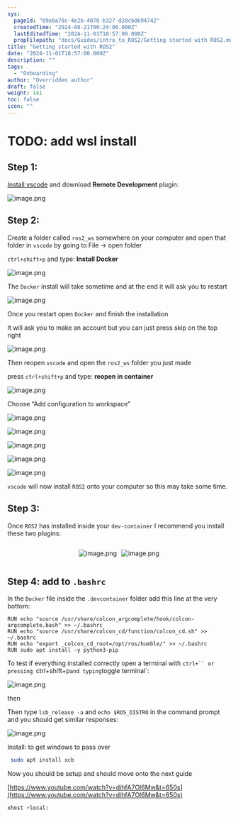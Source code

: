 ```yaml
---
sys:
  pageId: "89e0a78c-4e2b-4070-b327-d28cb0694742"
  createdTime: "2024-08-21T00:24:00.000Z"
  lastEditedTime: "2024-11-01T18:57:00.000Z"
  propFilepath: "docs/Guides/intro_to_ROS2/Getting started with ROS2.md"
title: "Getting started with ROS2"
date: "2024-11-01T18:57:00.000Z"
description: ""
tags:
  - "Onboarding"
author: "Overridden author"
draft: false
weight: 141
toc: false
icon: ""
---
```


# TODO: add wsl install

## Step 1:

[Install vscode](https://code.visualstudio.com/download) and download **Remote Development** plugin:

![image.png](https://prod-files-secure.s3.us-west-2.amazonaws.com/d518164a-d88e-44d1-a4ee-3adb3bd8bce0/efb52993-1881-4a40-b95e-6f020334f022/image.png?X-Amz-Algorithm=AWS4-HMAC-SHA256&X-Amz-Content-Sha256=UNSIGNED-PAYLOAD&X-Amz-Credential=ASIAZI2LB466RI3XN4PG%2F20250507%2Fus-west-2%2Fs3%2Faws4_request&X-Amz-Date=20250507T110751Z&X-Amz-Expires=3600&X-Amz-Security-Token=IQoJb3JpZ2luX2VjELP%2F%2F%2F%2F%2F%2F%2F%2F%2F%2FwEaCXVzLXdlc3QtMiJHMEUCIQDvlyv2nDQIaxtaZCAfTaW%2BYmCct9u7XEkyrOapVzxTHQIgczYpIHXj2fKIdVE4QTl6EOfMIAQ2HvCm16A3BnjSOSsq%2FwMIWxAAGgw2Mzc0MjMxODM4MDUiDPelLRx46fuRwUlT6SrcA4pjMRO8ZK3HazQOhNB%2BwDCNFpi%2FUDkRuap8QI9o55NiG5YtDW0ipO%2FJdJGvWdwu1iSrUuXxA5IH9VHyx45AErapMqBOvOo7M6Qft9mziVohq6J9Cmf93V%2FlqDNHqeIoBtfotNz1IV9sX3zEhczKK6uSM%2FTbw%2Fo1jotFcbeGYpFS5CA1LViwB5gzePdcEVKHqcnY5aiMp7XbIwfLv1O9G0xCTMWqrDZim0tcNKdJcuuZl%2B%2BC0wb3oDMpJUGSDborpZ%2FaG9FA2UkoY7O5hH%2Fj8iSHMnrHCQkha2MdkZYjmMcYePOIf3MO%2Fzh%2F6xn6eXQj6AgU6M55TO7aZYuLC5qWcIVZxe8Umy1GlDn7WDznB7t96iyyjH1P2FPg4FnlKeAfrjVDTyEtTY0D0a9sZiBL8wbk64htewOvjbWzojPQ4Rb6mDsKegmsufGxCj2TXK8pUcKL%2F2iFraMuwZFIfLSHVTAPHuBC49MSQbags8ir4sLamqqNj5IteAyOs6qX5HNuhVKg4jhN7JbUfp3s0tiEM81787QmcW712VKt5gjCR0Wi6Nubwbq%2FoJm6nVwXz8tRfQpvTdXZfY7s2VoFbo%2FboFaHWKuu6S%2FeynyUbDWoFs4lHADuNz0067IYro6LML%2Fp7MAGOqUBmDFGCzjP5MWJ762ZjQv4%2BcIEuoBZRd2mzMYMqYfQBU7FEUsW5t1Ukw0pBl5p9SSu1MU1TSwA8ODmTE4ybmoxVCtaoAzkhz86zYv%2BH5%2BapiR2aBuEF7jBxQINazB%2BWyKYgr5evuu%2FFeqiXR7W9VidjcFjOl6j0%2F7rNmQLogEpx1k2EL%2By%2FlFS%2FdJgG33tQeBic%2BNdw89z4TCeITuoTqMVswWHDB1C&X-Amz-Signature=a5698cdbcf5432cb4a4dcd18f6bdf5895783a9fea97dcf6348fa1f8a639a6353&X-Amz-SignedHeaders=host&x-id=GetObject)

## Step 2:

Create a folder called `ros2_ws` somewhere on your computer and open that folder in `vscode` by going to File → open folder 

`ctrl+shift+p` and type: **Install Docker**

![image.png](https://prod-files-secure.s3.us-west-2.amazonaws.com/d518164a-d88e-44d1-a4ee-3adb3bd8bce0/2269dc0e-1cd5-47ff-bceb-c04ad9b2eab0/image.png?X-Amz-Algorithm=AWS4-HMAC-SHA256&X-Amz-Content-Sha256=UNSIGNED-PAYLOAD&X-Amz-Credential=ASIAZI2LB466RI3XN4PG%2F20250507%2Fus-west-2%2Fs3%2Faws4_request&X-Amz-Date=20250507T110751Z&X-Amz-Expires=3600&X-Amz-Security-Token=IQoJb3JpZ2luX2VjELP%2F%2F%2F%2F%2F%2F%2F%2F%2F%2FwEaCXVzLXdlc3QtMiJHMEUCIQDvlyv2nDQIaxtaZCAfTaW%2BYmCct9u7XEkyrOapVzxTHQIgczYpIHXj2fKIdVE4QTl6EOfMIAQ2HvCm16A3BnjSOSsq%2FwMIWxAAGgw2Mzc0MjMxODM4MDUiDPelLRx46fuRwUlT6SrcA4pjMRO8ZK3HazQOhNB%2BwDCNFpi%2FUDkRuap8QI9o55NiG5YtDW0ipO%2FJdJGvWdwu1iSrUuXxA5IH9VHyx45AErapMqBOvOo7M6Qft9mziVohq6J9Cmf93V%2FlqDNHqeIoBtfotNz1IV9sX3zEhczKK6uSM%2FTbw%2Fo1jotFcbeGYpFS5CA1LViwB5gzePdcEVKHqcnY5aiMp7XbIwfLv1O9G0xCTMWqrDZim0tcNKdJcuuZl%2B%2BC0wb3oDMpJUGSDborpZ%2FaG9FA2UkoY7O5hH%2Fj8iSHMnrHCQkha2MdkZYjmMcYePOIf3MO%2Fzh%2F6xn6eXQj6AgU6M55TO7aZYuLC5qWcIVZxe8Umy1GlDn7WDznB7t96iyyjH1P2FPg4FnlKeAfrjVDTyEtTY0D0a9sZiBL8wbk64htewOvjbWzojPQ4Rb6mDsKegmsufGxCj2TXK8pUcKL%2F2iFraMuwZFIfLSHVTAPHuBC49MSQbags8ir4sLamqqNj5IteAyOs6qX5HNuhVKg4jhN7JbUfp3s0tiEM81787QmcW712VKt5gjCR0Wi6Nubwbq%2FoJm6nVwXz8tRfQpvTdXZfY7s2VoFbo%2FboFaHWKuu6S%2FeynyUbDWoFs4lHADuNz0067IYro6LML%2Fp7MAGOqUBmDFGCzjP5MWJ762ZjQv4%2BcIEuoBZRd2mzMYMqYfQBU7FEUsW5t1Ukw0pBl5p9SSu1MU1TSwA8ODmTE4ybmoxVCtaoAzkhz86zYv%2BH5%2BapiR2aBuEF7jBxQINazB%2BWyKYgr5evuu%2FFeqiXR7W9VidjcFjOl6j0%2F7rNmQLogEpx1k2EL%2By%2FlFS%2FdJgG33tQeBic%2BNdw89z4TCeITuoTqMVswWHDB1C&X-Amz-Signature=e0b1013612b3f34cd21fa7fc8dba9dc98bf39933c0a8808d477c24a61ab0589a&X-Amz-SignedHeaders=host&x-id=GetObject)

The `Docker` install will take sometime and at the end it will ask you to restart

![image.png](https://prod-files-secure.s3.us-west-2.amazonaws.com/d518164a-d88e-44d1-a4ee-3adb3bd8bce0/ed233f78-be33-4b1f-b89c-9c346c0e961e/image.png?X-Amz-Algorithm=AWS4-HMAC-SHA256&X-Amz-Content-Sha256=UNSIGNED-PAYLOAD&X-Amz-Credential=ASIAZI2LB466RI3XN4PG%2F20250507%2Fus-west-2%2Fs3%2Faws4_request&X-Amz-Date=20250507T110751Z&X-Amz-Expires=3600&X-Amz-Security-Token=IQoJb3JpZ2luX2VjELP%2F%2F%2F%2F%2F%2F%2F%2F%2F%2FwEaCXVzLXdlc3QtMiJHMEUCIQDvlyv2nDQIaxtaZCAfTaW%2BYmCct9u7XEkyrOapVzxTHQIgczYpIHXj2fKIdVE4QTl6EOfMIAQ2HvCm16A3BnjSOSsq%2FwMIWxAAGgw2Mzc0MjMxODM4MDUiDPelLRx46fuRwUlT6SrcA4pjMRO8ZK3HazQOhNB%2BwDCNFpi%2FUDkRuap8QI9o55NiG5YtDW0ipO%2FJdJGvWdwu1iSrUuXxA5IH9VHyx45AErapMqBOvOo7M6Qft9mziVohq6J9Cmf93V%2FlqDNHqeIoBtfotNz1IV9sX3zEhczKK6uSM%2FTbw%2Fo1jotFcbeGYpFS5CA1LViwB5gzePdcEVKHqcnY5aiMp7XbIwfLv1O9G0xCTMWqrDZim0tcNKdJcuuZl%2B%2BC0wb3oDMpJUGSDborpZ%2FaG9FA2UkoY7O5hH%2Fj8iSHMnrHCQkha2MdkZYjmMcYePOIf3MO%2Fzh%2F6xn6eXQj6AgU6M55TO7aZYuLC5qWcIVZxe8Umy1GlDn7WDznB7t96iyyjH1P2FPg4FnlKeAfrjVDTyEtTY0D0a9sZiBL8wbk64htewOvjbWzojPQ4Rb6mDsKegmsufGxCj2TXK8pUcKL%2F2iFraMuwZFIfLSHVTAPHuBC49MSQbags8ir4sLamqqNj5IteAyOs6qX5HNuhVKg4jhN7JbUfp3s0tiEM81787QmcW712VKt5gjCR0Wi6Nubwbq%2FoJm6nVwXz8tRfQpvTdXZfY7s2VoFbo%2FboFaHWKuu6S%2FeynyUbDWoFs4lHADuNz0067IYro6LML%2Fp7MAGOqUBmDFGCzjP5MWJ762ZjQv4%2BcIEuoBZRd2mzMYMqYfQBU7FEUsW5t1Ukw0pBl5p9SSu1MU1TSwA8ODmTE4ybmoxVCtaoAzkhz86zYv%2BH5%2BapiR2aBuEF7jBxQINazB%2BWyKYgr5evuu%2FFeqiXR7W9VidjcFjOl6j0%2F7rNmQLogEpx1k2EL%2By%2FlFS%2FdJgG33tQeBic%2BNdw89z4TCeITuoTqMVswWHDB1C&X-Amz-Signature=d6793787bbf2b89a568dc81931582344380e13bb9369cdfc6d348742ce7bb429&X-Amz-SignedHeaders=host&x-id=GetObject)

Once you restart open `Docker` and finish the installation

It will ask you to make an account but you can just press skip on the top right

![image.png](https://prod-files-secure.s3.us-west-2.amazonaws.com/d518164a-d88e-44d1-a4ee-3adb3bd8bce0/21010ad9-1659-4fd9-9f59-9932a09b2a3d/image.png?X-Amz-Algorithm=AWS4-HMAC-SHA256&X-Amz-Content-Sha256=UNSIGNED-PAYLOAD&X-Amz-Credential=ASIAZI2LB466RI3XN4PG%2F20250507%2Fus-west-2%2Fs3%2Faws4_request&X-Amz-Date=20250507T110751Z&X-Amz-Expires=3600&X-Amz-Security-Token=IQoJb3JpZ2luX2VjELP%2F%2F%2F%2F%2F%2F%2F%2F%2F%2FwEaCXVzLXdlc3QtMiJHMEUCIQDvlyv2nDQIaxtaZCAfTaW%2BYmCct9u7XEkyrOapVzxTHQIgczYpIHXj2fKIdVE4QTl6EOfMIAQ2HvCm16A3BnjSOSsq%2FwMIWxAAGgw2Mzc0MjMxODM4MDUiDPelLRx46fuRwUlT6SrcA4pjMRO8ZK3HazQOhNB%2BwDCNFpi%2FUDkRuap8QI9o55NiG5YtDW0ipO%2FJdJGvWdwu1iSrUuXxA5IH9VHyx45AErapMqBOvOo7M6Qft9mziVohq6J9Cmf93V%2FlqDNHqeIoBtfotNz1IV9sX3zEhczKK6uSM%2FTbw%2Fo1jotFcbeGYpFS5CA1LViwB5gzePdcEVKHqcnY5aiMp7XbIwfLv1O9G0xCTMWqrDZim0tcNKdJcuuZl%2B%2BC0wb3oDMpJUGSDborpZ%2FaG9FA2UkoY7O5hH%2Fj8iSHMnrHCQkha2MdkZYjmMcYePOIf3MO%2Fzh%2F6xn6eXQj6AgU6M55TO7aZYuLC5qWcIVZxe8Umy1GlDn7WDznB7t96iyyjH1P2FPg4FnlKeAfrjVDTyEtTY0D0a9sZiBL8wbk64htewOvjbWzojPQ4Rb6mDsKegmsufGxCj2TXK8pUcKL%2F2iFraMuwZFIfLSHVTAPHuBC49MSQbags8ir4sLamqqNj5IteAyOs6qX5HNuhVKg4jhN7JbUfp3s0tiEM81787QmcW712VKt5gjCR0Wi6Nubwbq%2FoJm6nVwXz8tRfQpvTdXZfY7s2VoFbo%2FboFaHWKuu6S%2FeynyUbDWoFs4lHADuNz0067IYro6LML%2Fp7MAGOqUBmDFGCzjP5MWJ762ZjQv4%2BcIEuoBZRd2mzMYMqYfQBU7FEUsW5t1Ukw0pBl5p9SSu1MU1TSwA8ODmTE4ybmoxVCtaoAzkhz86zYv%2BH5%2BapiR2aBuEF7jBxQINazB%2BWyKYgr5evuu%2FFeqiXR7W9VidjcFjOl6j0%2F7rNmQLogEpx1k2EL%2By%2FlFS%2FdJgG33tQeBic%2BNdw89z4TCeITuoTqMVswWHDB1C&X-Amz-Signature=5b1b245ef06f29bcd02101c6f9791b3aa0626b60630f1d6d7beae4bcf20ff62d&X-Amz-SignedHeaders=host&x-id=GetObject)

Then reopen `vscode` and open the `ros2_ws` folder you just made

press `ctrl+shift+p` and type: **reopen in container**

![image.png](https://prod-files-secure.s3.us-west-2.amazonaws.com/d518164a-d88e-44d1-a4ee-3adb3bd8bce0/4e93b8c2-41ad-488c-8095-c74205196118/image.png?X-Amz-Algorithm=AWS4-HMAC-SHA256&X-Amz-Content-Sha256=UNSIGNED-PAYLOAD&X-Amz-Credential=ASIAZI2LB466RI3XN4PG%2F20250507%2Fus-west-2%2Fs3%2Faws4_request&X-Amz-Date=20250507T110751Z&X-Amz-Expires=3600&X-Amz-Security-Token=IQoJb3JpZ2luX2VjELP%2F%2F%2F%2F%2F%2F%2F%2F%2F%2FwEaCXVzLXdlc3QtMiJHMEUCIQDvlyv2nDQIaxtaZCAfTaW%2BYmCct9u7XEkyrOapVzxTHQIgczYpIHXj2fKIdVE4QTl6EOfMIAQ2HvCm16A3BnjSOSsq%2FwMIWxAAGgw2Mzc0MjMxODM4MDUiDPelLRx46fuRwUlT6SrcA4pjMRO8ZK3HazQOhNB%2BwDCNFpi%2FUDkRuap8QI9o55NiG5YtDW0ipO%2FJdJGvWdwu1iSrUuXxA5IH9VHyx45AErapMqBOvOo7M6Qft9mziVohq6J9Cmf93V%2FlqDNHqeIoBtfotNz1IV9sX3zEhczKK6uSM%2FTbw%2Fo1jotFcbeGYpFS5CA1LViwB5gzePdcEVKHqcnY5aiMp7XbIwfLv1O9G0xCTMWqrDZim0tcNKdJcuuZl%2B%2BC0wb3oDMpJUGSDborpZ%2FaG9FA2UkoY7O5hH%2Fj8iSHMnrHCQkha2MdkZYjmMcYePOIf3MO%2Fzh%2F6xn6eXQj6AgU6M55TO7aZYuLC5qWcIVZxe8Umy1GlDn7WDznB7t96iyyjH1P2FPg4FnlKeAfrjVDTyEtTY0D0a9sZiBL8wbk64htewOvjbWzojPQ4Rb6mDsKegmsufGxCj2TXK8pUcKL%2F2iFraMuwZFIfLSHVTAPHuBC49MSQbags8ir4sLamqqNj5IteAyOs6qX5HNuhVKg4jhN7JbUfp3s0tiEM81787QmcW712VKt5gjCR0Wi6Nubwbq%2FoJm6nVwXz8tRfQpvTdXZfY7s2VoFbo%2FboFaHWKuu6S%2FeynyUbDWoFs4lHADuNz0067IYro6LML%2Fp7MAGOqUBmDFGCzjP5MWJ762ZjQv4%2BcIEuoBZRd2mzMYMqYfQBU7FEUsW5t1Ukw0pBl5p9SSu1MU1TSwA8ODmTE4ybmoxVCtaoAzkhz86zYv%2BH5%2BapiR2aBuEF7jBxQINazB%2BWyKYgr5evuu%2FFeqiXR7W9VidjcFjOl6j0%2F7rNmQLogEpx1k2EL%2By%2FlFS%2FdJgG33tQeBic%2BNdw89z4TCeITuoTqMVswWHDB1C&X-Amz-Signature=87d1d4dcff6294cdb362b90198b9818cf80414ddac070851f25e8a08e1dde239&X-Amz-SignedHeaders=host&x-id=GetObject)

Choose “Add configuration to workspace”

![image.png](https://prod-files-secure.s3.us-west-2.amazonaws.com/d518164a-d88e-44d1-a4ee-3adb3bd8bce0/9560b282-5060-4989-ba37-97e7b2c22476/image.png?X-Amz-Algorithm=AWS4-HMAC-SHA256&X-Amz-Content-Sha256=UNSIGNED-PAYLOAD&X-Amz-Credential=ASIAZI2LB466RI3XN4PG%2F20250507%2Fus-west-2%2Fs3%2Faws4_request&X-Amz-Date=20250507T110751Z&X-Amz-Expires=3600&X-Amz-Security-Token=IQoJb3JpZ2luX2VjELP%2F%2F%2F%2F%2F%2F%2F%2F%2F%2FwEaCXVzLXdlc3QtMiJHMEUCIQDvlyv2nDQIaxtaZCAfTaW%2BYmCct9u7XEkyrOapVzxTHQIgczYpIHXj2fKIdVE4QTl6EOfMIAQ2HvCm16A3BnjSOSsq%2FwMIWxAAGgw2Mzc0MjMxODM4MDUiDPelLRx46fuRwUlT6SrcA4pjMRO8ZK3HazQOhNB%2BwDCNFpi%2FUDkRuap8QI9o55NiG5YtDW0ipO%2FJdJGvWdwu1iSrUuXxA5IH9VHyx45AErapMqBOvOo7M6Qft9mziVohq6J9Cmf93V%2FlqDNHqeIoBtfotNz1IV9sX3zEhczKK6uSM%2FTbw%2Fo1jotFcbeGYpFS5CA1LViwB5gzePdcEVKHqcnY5aiMp7XbIwfLv1O9G0xCTMWqrDZim0tcNKdJcuuZl%2B%2BC0wb3oDMpJUGSDborpZ%2FaG9FA2UkoY7O5hH%2Fj8iSHMnrHCQkha2MdkZYjmMcYePOIf3MO%2Fzh%2F6xn6eXQj6AgU6M55TO7aZYuLC5qWcIVZxe8Umy1GlDn7WDznB7t96iyyjH1P2FPg4FnlKeAfrjVDTyEtTY0D0a9sZiBL8wbk64htewOvjbWzojPQ4Rb6mDsKegmsufGxCj2TXK8pUcKL%2F2iFraMuwZFIfLSHVTAPHuBC49MSQbags8ir4sLamqqNj5IteAyOs6qX5HNuhVKg4jhN7JbUfp3s0tiEM81787QmcW712VKt5gjCR0Wi6Nubwbq%2FoJm6nVwXz8tRfQpvTdXZfY7s2VoFbo%2FboFaHWKuu6S%2FeynyUbDWoFs4lHADuNz0067IYro6LML%2Fp7MAGOqUBmDFGCzjP5MWJ762ZjQv4%2BcIEuoBZRd2mzMYMqYfQBU7FEUsW5t1Ukw0pBl5p9SSu1MU1TSwA8ODmTE4ybmoxVCtaoAzkhz86zYv%2BH5%2BapiR2aBuEF7jBxQINazB%2BWyKYgr5evuu%2FFeqiXR7W9VidjcFjOl6j0%2F7rNmQLogEpx1k2EL%2By%2FlFS%2FdJgG33tQeBic%2BNdw89z4TCeITuoTqMVswWHDB1C&X-Amz-Signature=3c70cca4ee7948df542e5b7f0e92ab3e48dbdd95b0b34811b90a363cd26081d9&X-Amz-SignedHeaders=host&x-id=GetObject)

![image.png](https://prod-files-secure.s3.us-west-2.amazonaws.com/d518164a-d88e-44d1-a4ee-3adb3bd8bce0/2ee63f81-886b-48e8-a553-dc6e5eac99e4/image.png?X-Amz-Algorithm=AWS4-HMAC-SHA256&X-Amz-Content-Sha256=UNSIGNED-PAYLOAD&X-Amz-Credential=ASIAZI2LB466RI3XN4PG%2F20250507%2Fus-west-2%2Fs3%2Faws4_request&X-Amz-Date=20250507T110751Z&X-Amz-Expires=3600&X-Amz-Security-Token=IQoJb3JpZ2luX2VjELP%2F%2F%2F%2F%2F%2F%2F%2F%2F%2FwEaCXVzLXdlc3QtMiJHMEUCIQDvlyv2nDQIaxtaZCAfTaW%2BYmCct9u7XEkyrOapVzxTHQIgczYpIHXj2fKIdVE4QTl6EOfMIAQ2HvCm16A3BnjSOSsq%2FwMIWxAAGgw2Mzc0MjMxODM4MDUiDPelLRx46fuRwUlT6SrcA4pjMRO8ZK3HazQOhNB%2BwDCNFpi%2FUDkRuap8QI9o55NiG5YtDW0ipO%2FJdJGvWdwu1iSrUuXxA5IH9VHyx45AErapMqBOvOo7M6Qft9mziVohq6J9Cmf93V%2FlqDNHqeIoBtfotNz1IV9sX3zEhczKK6uSM%2FTbw%2Fo1jotFcbeGYpFS5CA1LViwB5gzePdcEVKHqcnY5aiMp7XbIwfLv1O9G0xCTMWqrDZim0tcNKdJcuuZl%2B%2BC0wb3oDMpJUGSDborpZ%2FaG9FA2UkoY7O5hH%2Fj8iSHMnrHCQkha2MdkZYjmMcYePOIf3MO%2Fzh%2F6xn6eXQj6AgU6M55TO7aZYuLC5qWcIVZxe8Umy1GlDn7WDznB7t96iyyjH1P2FPg4FnlKeAfrjVDTyEtTY0D0a9sZiBL8wbk64htewOvjbWzojPQ4Rb6mDsKegmsufGxCj2TXK8pUcKL%2F2iFraMuwZFIfLSHVTAPHuBC49MSQbags8ir4sLamqqNj5IteAyOs6qX5HNuhVKg4jhN7JbUfp3s0tiEM81787QmcW712VKt5gjCR0Wi6Nubwbq%2FoJm6nVwXz8tRfQpvTdXZfY7s2VoFbo%2FboFaHWKuu6S%2FeynyUbDWoFs4lHADuNz0067IYro6LML%2Fp7MAGOqUBmDFGCzjP5MWJ762ZjQv4%2BcIEuoBZRd2mzMYMqYfQBU7FEUsW5t1Ukw0pBl5p9SSu1MU1TSwA8ODmTE4ybmoxVCtaoAzkhz86zYv%2BH5%2BapiR2aBuEF7jBxQINazB%2BWyKYgr5evuu%2FFeqiXR7W9VidjcFjOl6j0%2F7rNmQLogEpx1k2EL%2By%2FlFS%2FdJgG33tQeBic%2BNdw89z4TCeITuoTqMVswWHDB1C&X-Amz-Signature=2c0cf187f169e4cd3f0c6e4681e619567f77c1aa64c6807986164e5abaaf2811&X-Amz-SignedHeaders=host&x-id=GetObject)

![image.png](https://prod-files-secure.s3.us-west-2.amazonaws.com/d518164a-d88e-44d1-a4ee-3adb3bd8bce0/ae1580b2-b048-407e-aed9-b584224a7a04/image.png?X-Amz-Algorithm=AWS4-HMAC-SHA256&X-Amz-Content-Sha256=UNSIGNED-PAYLOAD&X-Amz-Credential=ASIAZI2LB466RI3XN4PG%2F20250507%2Fus-west-2%2Fs3%2Faws4_request&X-Amz-Date=20250507T110751Z&X-Amz-Expires=3600&X-Amz-Security-Token=IQoJb3JpZ2luX2VjELP%2F%2F%2F%2F%2F%2F%2F%2F%2F%2FwEaCXVzLXdlc3QtMiJHMEUCIQDvlyv2nDQIaxtaZCAfTaW%2BYmCct9u7XEkyrOapVzxTHQIgczYpIHXj2fKIdVE4QTl6EOfMIAQ2HvCm16A3BnjSOSsq%2FwMIWxAAGgw2Mzc0MjMxODM4MDUiDPelLRx46fuRwUlT6SrcA4pjMRO8ZK3HazQOhNB%2BwDCNFpi%2FUDkRuap8QI9o55NiG5YtDW0ipO%2FJdJGvWdwu1iSrUuXxA5IH9VHyx45AErapMqBOvOo7M6Qft9mziVohq6J9Cmf93V%2FlqDNHqeIoBtfotNz1IV9sX3zEhczKK6uSM%2FTbw%2Fo1jotFcbeGYpFS5CA1LViwB5gzePdcEVKHqcnY5aiMp7XbIwfLv1O9G0xCTMWqrDZim0tcNKdJcuuZl%2B%2BC0wb3oDMpJUGSDborpZ%2FaG9FA2UkoY7O5hH%2Fj8iSHMnrHCQkha2MdkZYjmMcYePOIf3MO%2Fzh%2F6xn6eXQj6AgU6M55TO7aZYuLC5qWcIVZxe8Umy1GlDn7WDznB7t96iyyjH1P2FPg4FnlKeAfrjVDTyEtTY0D0a9sZiBL8wbk64htewOvjbWzojPQ4Rb6mDsKegmsufGxCj2TXK8pUcKL%2F2iFraMuwZFIfLSHVTAPHuBC49MSQbags8ir4sLamqqNj5IteAyOs6qX5HNuhVKg4jhN7JbUfp3s0tiEM81787QmcW712VKt5gjCR0Wi6Nubwbq%2FoJm6nVwXz8tRfQpvTdXZfY7s2VoFbo%2FboFaHWKuu6S%2FeynyUbDWoFs4lHADuNz0067IYro6LML%2Fp7MAGOqUBmDFGCzjP5MWJ762ZjQv4%2BcIEuoBZRd2mzMYMqYfQBU7FEUsW5t1Ukw0pBl5p9SSu1MU1TSwA8ODmTE4ybmoxVCtaoAzkhz86zYv%2BH5%2BapiR2aBuEF7jBxQINazB%2BWyKYgr5evuu%2FFeqiXR7W9VidjcFjOl6j0%2F7rNmQLogEpx1k2EL%2By%2FlFS%2FdJgG33tQeBic%2BNdw89z4TCeITuoTqMVswWHDB1C&X-Amz-Signature=10b1ebdde7469cb7724a47b75c2900fd3b0bfb039488e84ea1b62da14c383a9f&X-Amz-SignedHeaders=host&x-id=GetObject)

![image.png](https://prod-files-secure.s3.us-west-2.amazonaws.com/d518164a-d88e-44d1-a4ee-3adb3bd8bce0/53255b28-f75e-430f-b9e3-c0ac8577e42b/image.png?X-Amz-Algorithm=AWS4-HMAC-SHA256&X-Amz-Content-Sha256=UNSIGNED-PAYLOAD&X-Amz-Credential=ASIAZI2LB466RI3XN4PG%2F20250507%2Fus-west-2%2Fs3%2Faws4_request&X-Amz-Date=20250507T110751Z&X-Amz-Expires=3600&X-Amz-Security-Token=IQoJb3JpZ2luX2VjELP%2F%2F%2F%2F%2F%2F%2F%2F%2F%2FwEaCXVzLXdlc3QtMiJHMEUCIQDvlyv2nDQIaxtaZCAfTaW%2BYmCct9u7XEkyrOapVzxTHQIgczYpIHXj2fKIdVE4QTl6EOfMIAQ2HvCm16A3BnjSOSsq%2FwMIWxAAGgw2Mzc0MjMxODM4MDUiDPelLRx46fuRwUlT6SrcA4pjMRO8ZK3HazQOhNB%2BwDCNFpi%2FUDkRuap8QI9o55NiG5YtDW0ipO%2FJdJGvWdwu1iSrUuXxA5IH9VHyx45AErapMqBOvOo7M6Qft9mziVohq6J9Cmf93V%2FlqDNHqeIoBtfotNz1IV9sX3zEhczKK6uSM%2FTbw%2Fo1jotFcbeGYpFS5CA1LViwB5gzePdcEVKHqcnY5aiMp7XbIwfLv1O9G0xCTMWqrDZim0tcNKdJcuuZl%2B%2BC0wb3oDMpJUGSDborpZ%2FaG9FA2UkoY7O5hH%2Fj8iSHMnrHCQkha2MdkZYjmMcYePOIf3MO%2Fzh%2F6xn6eXQj6AgU6M55TO7aZYuLC5qWcIVZxe8Umy1GlDn7WDznB7t96iyyjH1P2FPg4FnlKeAfrjVDTyEtTY0D0a9sZiBL8wbk64htewOvjbWzojPQ4Rb6mDsKegmsufGxCj2TXK8pUcKL%2F2iFraMuwZFIfLSHVTAPHuBC49MSQbags8ir4sLamqqNj5IteAyOs6qX5HNuhVKg4jhN7JbUfp3s0tiEM81787QmcW712VKt5gjCR0Wi6Nubwbq%2FoJm6nVwXz8tRfQpvTdXZfY7s2VoFbo%2FboFaHWKuu6S%2FeynyUbDWoFs4lHADuNz0067IYro6LML%2Fp7MAGOqUBmDFGCzjP5MWJ762ZjQv4%2BcIEuoBZRd2mzMYMqYfQBU7FEUsW5t1Ukw0pBl5p9SSu1MU1TSwA8ODmTE4ybmoxVCtaoAzkhz86zYv%2BH5%2BapiR2aBuEF7jBxQINazB%2BWyKYgr5evuu%2FFeqiXR7W9VidjcFjOl6j0%2F7rNmQLogEpx1k2EL%2By%2FlFS%2FdJgG33tQeBic%2BNdw89z4TCeITuoTqMVswWHDB1C&X-Amz-Signature=47fa4b51540601376aa829160066a77711c9b51505acbd3d9d33b704324a9dcb&X-Amz-SignedHeaders=host&x-id=GetObject)

![image.png](https://prod-files-secure.s3.us-west-2.amazonaws.com/d518164a-d88e-44d1-a4ee-3adb3bd8bce0/7c562767-5af9-4ffb-97d1-327bcdf4ee00/image.png?X-Amz-Algorithm=AWS4-HMAC-SHA256&X-Amz-Content-Sha256=UNSIGNED-PAYLOAD&X-Amz-Credential=ASIAZI2LB466RI3XN4PG%2F20250507%2Fus-west-2%2Fs3%2Faws4_request&X-Amz-Date=20250507T110751Z&X-Amz-Expires=3600&X-Amz-Security-Token=IQoJb3JpZ2luX2VjELP%2F%2F%2F%2F%2F%2F%2F%2F%2F%2FwEaCXVzLXdlc3QtMiJHMEUCIQDvlyv2nDQIaxtaZCAfTaW%2BYmCct9u7XEkyrOapVzxTHQIgczYpIHXj2fKIdVE4QTl6EOfMIAQ2HvCm16A3BnjSOSsq%2FwMIWxAAGgw2Mzc0MjMxODM4MDUiDPelLRx46fuRwUlT6SrcA4pjMRO8ZK3HazQOhNB%2BwDCNFpi%2FUDkRuap8QI9o55NiG5YtDW0ipO%2FJdJGvWdwu1iSrUuXxA5IH9VHyx45AErapMqBOvOo7M6Qft9mziVohq6J9Cmf93V%2FlqDNHqeIoBtfotNz1IV9sX3zEhczKK6uSM%2FTbw%2Fo1jotFcbeGYpFS5CA1LViwB5gzePdcEVKHqcnY5aiMp7XbIwfLv1O9G0xCTMWqrDZim0tcNKdJcuuZl%2B%2BC0wb3oDMpJUGSDborpZ%2FaG9FA2UkoY7O5hH%2Fj8iSHMnrHCQkha2MdkZYjmMcYePOIf3MO%2Fzh%2F6xn6eXQj6AgU6M55TO7aZYuLC5qWcIVZxe8Umy1GlDn7WDznB7t96iyyjH1P2FPg4FnlKeAfrjVDTyEtTY0D0a9sZiBL8wbk64htewOvjbWzojPQ4Rb6mDsKegmsufGxCj2TXK8pUcKL%2F2iFraMuwZFIfLSHVTAPHuBC49MSQbags8ir4sLamqqNj5IteAyOs6qX5HNuhVKg4jhN7JbUfp3s0tiEM81787QmcW712VKt5gjCR0Wi6Nubwbq%2FoJm6nVwXz8tRfQpvTdXZfY7s2VoFbo%2FboFaHWKuu6S%2FeynyUbDWoFs4lHADuNz0067IYro6LML%2Fp7MAGOqUBmDFGCzjP5MWJ762ZjQv4%2BcIEuoBZRd2mzMYMqYfQBU7FEUsW5t1Ukw0pBl5p9SSu1MU1TSwA8ODmTE4ybmoxVCtaoAzkhz86zYv%2BH5%2BapiR2aBuEF7jBxQINazB%2BWyKYgr5evuu%2FFeqiXR7W9VidjcFjOl6j0%2F7rNmQLogEpx1k2EL%2By%2FlFS%2FdJgG33tQeBic%2BNdw89z4TCeITuoTqMVswWHDB1C&X-Amz-Signature=a37430ffb1be382d55f3448db1d30ac5432db91815d0cf6869d1e9bbf0d886bd&X-Amz-SignedHeaders=host&x-id=GetObject)

`vscode` will now install `ROS2` onto your computer so this may take some time.

## Step 3:

Once `ROS2` has installed inside your `dev-container` I recommend you install these two plugins:

<div style="display: flex;flex-direction: row; column-gap:10px; max-width: 630px;justify-content: center;">
<div>

![image.png](https://prod-files-secure.s3.us-west-2.amazonaws.com/d518164a-d88e-44d1-a4ee-3adb3bd8bce0/3fc3d550-5a54-4ba1-ba6b-faa01cdb7369/image.png?X-Amz-Algorithm=AWS4-HMAC-SHA256&X-Amz-Content-Sha256=UNSIGNED-PAYLOAD&X-Amz-Credential=ASIAZI2LB466TW4DJPAP%2F20250507%2Fus-west-2%2Fs3%2Faws4_request&X-Amz-Date=20250507T110753Z&X-Amz-Expires=3600&X-Amz-Security-Token=IQoJb3JpZ2luX2VjELP%2F%2F%2F%2F%2F%2F%2F%2F%2F%2FwEaCXVzLXdlc3QtMiJHMEUCIAkmKRj72wGdsKC%2FcRsA47BWZp0l3NtRt1AQYV2CV73sAiEAygA4XpdTBLn0jua90xHTzGMvbycpS4zMpRaYwxYWHlIq%2FwMIXBAAGgw2Mzc0MjMxODM4MDUiDP8A9qycJkuMRVJVyyrcA5hTQeYbmxcY8rC9DJVAJ%2ByEJodL7hnzwTCg6fBBBJIyfIuzGxc7MmluX4g2eqtcAyHHoL03CAQt7qLgdQmG1n3gsU1AA81TgTnmA3QQgn0wjhDo%2B1hlrp%2FSF8l5EZ92Vv7jG3oUvhS7fiDr9Bfs0UMPCDxbrkEvq%2FXYgFo1kIz9w7quV%2FZqhK2%2BmSo5tXGOgH5g%2FGNf2eny4Z%2BHu0YMfLJKr5lWbAokJZ9AgGKUqnu%2FvKitHH4ZkNE6QOXfqC%2B2NyvVDNop6u7LhlxP1IpD72L%2Fpi1Fu5ZXXARuF%2Fh6Fv3A2PVpIQzw3JeKJDcGj8hTPi%2BaVjL%2FsdzVqG6SKUYd65kjLGuO7wdGEHe5uJeQ83SimKHolOTJhA5cvvxNALRLq5yDNJxbw1%2BGiVNGEkCdr7eAU8j9j3JNWNbKEJj5AFbcxtHdTLTfynDJG6SiDlIzve9kbuPr6MjDtue6qY8Z3gxWYyvo%2Bh6au5aCKjivAYcCsnYIraxQqcvzHAuciscMy7H7hLtElVtQ6YRg2EaRvfbNMWwuvLQxnsYfcNmFzvFSLWZVhcniBYvkb%2FxSmLgtPhaMAzgvHvM4aTzErpI%2BtWqj1gXiQCgaTOvsHeuopgl%2FQTqGkHkrUWrdch%2BvMKbq7MAGOqUB%2BKKje7u%2BN2m8zyC%2BXGBAAifxFFw5hlHbUlYp6yBAqaNlMGUAOBuASZL64XghioIRFrtU4anqeXsSMu5XB%2FgacY4INLVtqBN1Hhs67DiNRZ67IK8aMPoZV90spe%2BwjmuJbD4FQHDyKlu%2B9rwd5R1VT4GdkAGnk4V7%2B17PJbtalGk06Yyoqd6TovWwoBuZjk4m24X75%2FDij3QVu575LP1UMgIr5eFZ&X-Amz-Signature=5b0fe6c2964ac2b90afea5da01dd6a82b434374a7b8bbbc39574b2666822eed5&X-Amz-SignedHeaders=host&x-id=GetObject)

</div>
<div>

![image.png](https://prod-files-secure.s3.us-west-2.amazonaws.com/d518164a-d88e-44d1-a4ee-3adb3bd8bce0/d994cc66-13c2-4093-a5a3-f84cf4601a82/image.png?X-Amz-Algorithm=AWS4-HMAC-SHA256&X-Amz-Content-Sha256=UNSIGNED-PAYLOAD&X-Amz-Credential=ASIAZI2LB466Y2LTHYI3%2F20250507%2Fus-west-2%2Fs3%2Faws4_request&X-Amz-Date=20250507T110753Z&X-Amz-Expires=3600&X-Amz-Security-Token=IQoJb3JpZ2luX2VjELP%2F%2F%2F%2F%2F%2F%2F%2F%2F%2FwEaCXVzLXdlc3QtMiJHMEUCIHpDf7SlXMA2mmpE2eiTHJVKFHH0gj9zg%2BVbqpklw34%2BAiEAwbuNYsKbKOf5RweL4WKvNNHHcYvQBFVV0mAIRszn3BYq%2FwMIWxAAGgw2Mzc0MjMxODM4MDUiDLA2yiuKybQU5HPq9yrcA4wcQ9FfDaXTQUX2ZPTKjO5vt0ReHjQWeDlmSHuKG9O8ffD%2FlGjP48jFurglZE1jKP2kqHHekPdvIxUAUyX3p3EhXlp6Z1vdhZVyl4luqYzdmWdnFtgBRcHKEk%2BHKbmqSoNQATLBSKqdOhkqEwjY83zTZELKY6m2b2peMef2dCNlbkFTPR8GSdiTw4PK1SOSMrrXTyCd5YzRdqjlO7UL2jKr9EBLUSqfM1zFilzez1%2BNn65t3L5Ys7BTvHMxNuPjBiA6J0onvPMwvRkRfNQTZoHT4gZh9KEP5VoGxIbZ1T4TuyOj7A96Tzsd%2FusWZ0zinMVkFH7N5dPOVL7wBmeUWKqIaK%2Bh%2FKroV%2Fpl%2FxkfCDckGeYqAVxwQyWMYG6IhNsBMx10qUu9LRgeeDGhZZkhmetsx%2BIr%2B3rybRkHYd50BvMSiBMrUlcIGH1TXAx4KroW3sVEOol2M6Xuk12wCjJbdDK%2B%2BXAHR0zN8Z%2FAkEdLTemSz3260hIJ5MSMoQIE3SHD33L7hwuEv08kabjHm5GtmGzjym1P2huur%2BiYIqAR2vU%2BLeMVJdwCmv2n%2BLPfU4GfS4WywopdhCnd5mNzUtp36YFgp7FZpxv5RLWoDr910GdY%2BeSkyIg0wyaM%2BeZGMKzp7MAGOqUBypYtoRfoslCC7RBPg8nkwgN3BhsGP32uHEG9rs9ynks8p7CuHfrg1wg6%2Fqy0CJOxwdRplOMXd7gW%2B4qJ8ET4OYUTIFWwtkvcQ2QjDetS9Fm%2FpN33F2%2FktfGkkwGGgHbjHM6l556pDdn6C%2F6Q0hnAVt4rEs8SJj7xxpeI%2BNCMmGjZwRi56GTN1jy6Rln9RMe3SOK2pKa0IrOai3a7XSoG%2FvFR%2Br0A&X-Amz-Signature=0335ff7cee69646d5260d471f1e14087895ac3a482bc011abfdb891bd1a79908&X-Amz-SignedHeaders=host&x-id=GetObject)

</div>
</div>

## Step 4: add to `.bashrc`

In the `Docker` file inside the `.devcontainer` folder add this line at the very bottom: 

```docker
RUN echo "source /usr/share/colcon_argcomplete/hook/colcon-argcomplete.bash" >> ~/.bashrc
RUN echo "source /usr/share/colcon_cd/function/colcon_cd.sh" >> ~/.bashrc
RUN echo "export _colcon_cd_root=/opt/ros/humble/" >> ~/.bashrc
RUN sudo apt install -y python3-pip 
```

To test if everything installed correctly open a terminal with `ctrl+`` or pressing `ctrl+shift+p` and typing `toggle terminal`:

![image.png](https://prod-files-secure.s3.us-west-2.amazonaws.com/d518164a-d88e-44d1-a4ee-3adb3bd8bce0/6a4943d8-b04e-4c02-9a58-775f3384d1a5/image.png?X-Amz-Algorithm=AWS4-HMAC-SHA256&X-Amz-Content-Sha256=UNSIGNED-PAYLOAD&X-Amz-Credential=ASIAZI2LB466RI3XN4PG%2F20250507%2Fus-west-2%2Fs3%2Faws4_request&X-Amz-Date=20250507T110751Z&X-Amz-Expires=3600&X-Amz-Security-Token=IQoJb3JpZ2luX2VjELP%2F%2F%2F%2F%2F%2F%2F%2F%2F%2FwEaCXVzLXdlc3QtMiJHMEUCIQDvlyv2nDQIaxtaZCAfTaW%2BYmCct9u7XEkyrOapVzxTHQIgczYpIHXj2fKIdVE4QTl6EOfMIAQ2HvCm16A3BnjSOSsq%2FwMIWxAAGgw2Mzc0MjMxODM4MDUiDPelLRx46fuRwUlT6SrcA4pjMRO8ZK3HazQOhNB%2BwDCNFpi%2FUDkRuap8QI9o55NiG5YtDW0ipO%2FJdJGvWdwu1iSrUuXxA5IH9VHyx45AErapMqBOvOo7M6Qft9mziVohq6J9Cmf93V%2FlqDNHqeIoBtfotNz1IV9sX3zEhczKK6uSM%2FTbw%2Fo1jotFcbeGYpFS5CA1LViwB5gzePdcEVKHqcnY5aiMp7XbIwfLv1O9G0xCTMWqrDZim0tcNKdJcuuZl%2B%2BC0wb3oDMpJUGSDborpZ%2FaG9FA2UkoY7O5hH%2Fj8iSHMnrHCQkha2MdkZYjmMcYePOIf3MO%2Fzh%2F6xn6eXQj6AgU6M55TO7aZYuLC5qWcIVZxe8Umy1GlDn7WDznB7t96iyyjH1P2FPg4FnlKeAfrjVDTyEtTY0D0a9sZiBL8wbk64htewOvjbWzojPQ4Rb6mDsKegmsufGxCj2TXK8pUcKL%2F2iFraMuwZFIfLSHVTAPHuBC49MSQbags8ir4sLamqqNj5IteAyOs6qX5HNuhVKg4jhN7JbUfp3s0tiEM81787QmcW712VKt5gjCR0Wi6Nubwbq%2FoJm6nVwXz8tRfQpvTdXZfY7s2VoFbo%2FboFaHWKuu6S%2FeynyUbDWoFs4lHADuNz0067IYro6LML%2Fp7MAGOqUBmDFGCzjP5MWJ762ZjQv4%2BcIEuoBZRd2mzMYMqYfQBU7FEUsW5t1Ukw0pBl5p9SSu1MU1TSwA8ODmTE4ybmoxVCtaoAzkhz86zYv%2BH5%2BapiR2aBuEF7jBxQINazB%2BWyKYgr5evuu%2FFeqiXR7W9VidjcFjOl6j0%2F7rNmQLogEpx1k2EL%2By%2FlFS%2FdJgG33tQeBic%2BNdw89z4TCeITuoTqMVswWHDB1C&X-Amz-Signature=0eac7cc519fd1706401638b325ea57cab103ef2477887b8c9be1f77827131afa&X-Amz-SignedHeaders=host&x-id=GetObject)

then 

Then type `lsb_release -a` and `echo $ROS_DISTRO` in the command prompt and you should get similar responses:

![image.png](https://prod-files-secure.s3.us-west-2.amazonaws.com/d518164a-d88e-44d1-a4ee-3adb3bd8bce0/3e635dec-a805-4e85-8b9e-d000e5b71a4e/image.png?X-Amz-Algorithm=AWS4-HMAC-SHA256&X-Amz-Content-Sha256=UNSIGNED-PAYLOAD&X-Amz-Credential=ASIAZI2LB466RI3XN4PG%2F20250507%2Fus-west-2%2Fs3%2Faws4_request&X-Amz-Date=20250507T110751Z&X-Amz-Expires=3600&X-Amz-Security-Token=IQoJb3JpZ2luX2VjELP%2F%2F%2F%2F%2F%2F%2F%2F%2F%2FwEaCXVzLXdlc3QtMiJHMEUCIQDvlyv2nDQIaxtaZCAfTaW%2BYmCct9u7XEkyrOapVzxTHQIgczYpIHXj2fKIdVE4QTl6EOfMIAQ2HvCm16A3BnjSOSsq%2FwMIWxAAGgw2Mzc0MjMxODM4MDUiDPelLRx46fuRwUlT6SrcA4pjMRO8ZK3HazQOhNB%2BwDCNFpi%2FUDkRuap8QI9o55NiG5YtDW0ipO%2FJdJGvWdwu1iSrUuXxA5IH9VHyx45AErapMqBOvOo7M6Qft9mziVohq6J9Cmf93V%2FlqDNHqeIoBtfotNz1IV9sX3zEhczKK6uSM%2FTbw%2Fo1jotFcbeGYpFS5CA1LViwB5gzePdcEVKHqcnY5aiMp7XbIwfLv1O9G0xCTMWqrDZim0tcNKdJcuuZl%2B%2BC0wb3oDMpJUGSDborpZ%2FaG9FA2UkoY7O5hH%2Fj8iSHMnrHCQkha2MdkZYjmMcYePOIf3MO%2Fzh%2F6xn6eXQj6AgU6M55TO7aZYuLC5qWcIVZxe8Umy1GlDn7WDznB7t96iyyjH1P2FPg4FnlKeAfrjVDTyEtTY0D0a9sZiBL8wbk64htewOvjbWzojPQ4Rb6mDsKegmsufGxCj2TXK8pUcKL%2F2iFraMuwZFIfLSHVTAPHuBC49MSQbags8ir4sLamqqNj5IteAyOs6qX5HNuhVKg4jhN7JbUfp3s0tiEM81787QmcW712VKt5gjCR0Wi6Nubwbq%2FoJm6nVwXz8tRfQpvTdXZfY7s2VoFbo%2FboFaHWKuu6S%2FeynyUbDWoFs4lHADuNz0067IYro6LML%2Fp7MAGOqUBmDFGCzjP5MWJ762ZjQv4%2BcIEuoBZRd2mzMYMqYfQBU7FEUsW5t1Ukw0pBl5p9SSu1MU1TSwA8ODmTE4ybmoxVCtaoAzkhz86zYv%2BH5%2BapiR2aBuEF7jBxQINazB%2BWyKYgr5evuu%2FFeqiXR7W9VidjcFjOl6j0%2F7rNmQLogEpx1k2EL%2By%2FlFS%2FdJgG33tQeBic%2BNdw89z4TCeITuoTqMVswWHDB1C&X-Amz-Signature=bbf3ff4c1f48f3728ff0198f70692e74d7b447e1e43f67e603017d361e37e5d2&X-Amz-SignedHeaders=host&x-id=GetObject)

Install:  to get windows to pass over

```bash
 sudo apt install xcb
```

Now you should be setup and should move onto the next guide 

[https://www.youtube.com/watch?v=dihfA7Ol6Mw&t=650s](https://www.youtube.com/watch?v=dihfA7Ol6Mw&t=650s)

```python
xhost +local:
```
